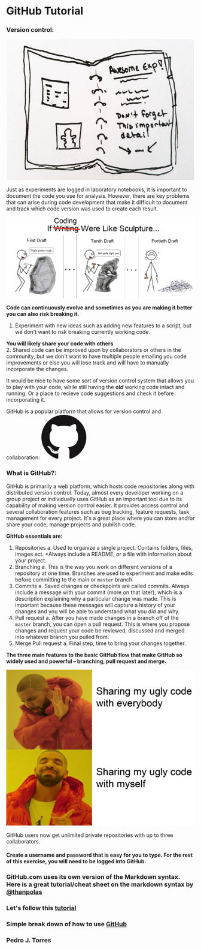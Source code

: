# GitHub Tutorial

### Version control:
<p align="center">
 <img src="./figures/labnotebook.jpg" width="500">
</p>

Just as experiments are logged in laboratory notebooks, it is important to document the code you use for analysis. However, there are key problems that can arise during code development that make it difficult to document and track which code version was used to create each result. 

<p align="center">
 <img src="./figures/codevssculpture.png" width="700">
</p>

**Code can continuously evolve and sometimes as you are making it better you can also risk breaking it.**
1. Experiment with new ideas such as adding new features to a script, but we don't want to risk breaking currently working code.

**You will likely share your code with others**  
2. Shared code can be improved upon by collaborators or others in the community, but we don't want to have multiple people emailing you code improvements or else you will lose track and will have to manually incorporate the changes.
 
It would be nice to have some sort of version control system that allows you to play with your code, while still having the ***old*** working code intact and running. Or a place to recieve code suggestions and check it before incorporating it.

GitHub is a popular platform that allows for version control and collaboration: 
![alt text](https://github.com/pjtorres/Bioinformatics-BC/blob/update_github-tutorial/github/figures/GitHub-Mark.png "Logo Title Text 1")

### What is GitHub?:
GitHub is primarily a web platform, which hosts code repositories along with distributed version control. Today, almost every developer working on a group project or individually uses GitHub as an important tool due to its capability of making version control easier. It provides access control and several collaboration features such as bug tracking, feature requests, task management for every project. It's a great place where you can store and/or share your code, manage projects and publish code. 

**GitHub essentials are:**
1. Repositories
   a. Used to organize a single project. Contains folders, files, images ect. *Always include a README, or a file with information about your project. 
2. Branching
   a. This is the way you work on different versions of a repository at one time. Branches are used to experiment and make edits before committing  to the main or ```master``` branch.
3. Commits
   a. Saved changes or checkpoints are called commits. Always include a message with your commit (more on that later), which is a description explaining why a particular change was made. This is important because these messages will capture a history of your changes and you will be able to understand what you did and why.
4. Pull request
   a. After you have made changes in a branch off of the ```master``` branch, you can open a pull request. This is where you propose changes and request your code be reviewed, discussed and merged into whatever branch you pulled from.
5. Merge Pull request
   a. Final step, time to bring  your changes together.
   
**The three main features to the basic GitHub flow that make GitHub so widely used and powerful – branching, pull request and merge.** 
<p align="center">
 <img src="./figures/drake.png" width="550">
</p>

GitHub users now get unlimited private repositories with up to three collaborators.

#### Create a username and password that is easy for you to type. For the rest of this exercise, you will need to be logged into GitHub.
### GitHub.com uses its own version of the Markdown syntax. Here is a great tutorial/cheat sheet on the markdown syntax by [@thanpolas](https://github.com/thanpolas/Practice/blob/master/Markdown-Cheatsheet.md)
### Let's follow this [tutorial](https://guides.github.com/activities/hello-world/)
### Simple break down of how to use [GitHub](https://guides.github.com/introduction/flow/)

### Pedro J. Torres
